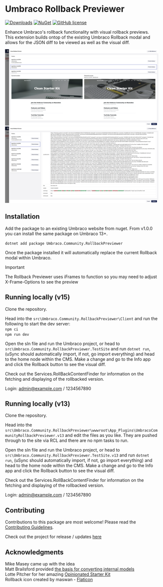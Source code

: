 # Umbraco Rollback Previewer 

[![Downloads](https://img.shields.io/nuget/dt/Umbraco.Community.RollbackPreviewer?color=cc9900)](https://www.nuget.org/packages/Umbraco.Community.RollbackPreviewer/)
[![NuGet](https://img.shields.io/nuget/vpre/Umbraco.Community.RollbackPreviewer?color=0273B3)](https://www.nuget.org/packages/Umbraco.Community.RollbackPreviewer)
[![GitHub license](https://img.shields.io/github/license/Rockerby/Umbraco.Community.RollbackPreviewer?color=8AB803)](../LICENSE)

Enhance Umbraco's rollback functionality with visual rollback previews. This extension builds ontop of the existing Umbraco Rollback modal and allows for the JSON diff to be viewed as well as the visual diff.

<img alt="Visual difference" src="https://github.com/Rockerby/Umbraco.Community.RollbackPreviewer/blob/develop/docs/screenshots/visual_diff.png"> 
<img alt="JSON difference" src="https://github.com/Rockerby/Umbraco.Community.RollbackPreviewer/blob/develop/docs/screenshots/json_diff.png">

## Installation

Add the package to an existing Umbraco website from nuget. From v1.0.0 you can install the same package on Umbraco 13+.

`dotnet add package Umbraco.Community.RollbackPreviewer`

Once the package installed it will automatically replace the current Rollback modal within Umbraco.

> [!IMPORTANT]  
> The Rollback Previewer uses iFrames to function so you may need to adjust X-Frame-Options to see the preview

## Running locally (v15)

Clone the repository.  
  
Head into the `src\Umbraco.Community.RollbackPreviewer\Client` and run the following to start the dev server:  
`npm ci`  
`npm run dev`  

Open the sln file and run the Umbraco project, or head to `src\Umbraco.Community.RollbackPreviewer.TestSite` and run `dotnet run`, (uSync should automatically import, if not, go import everything) and head to the home node within the CMS. Make a change and go to the Info app and click the Rollback button to see the visual diff.  
  
Check out the Services.RollBackContentFinder for information on the fetching and displaying of the rollbacked version.  
  
Login: admin@example.com / 1234567890  

## Running locally (v13)

Clone the repository.  
  
Head into the `src\Umbraco.Community.RollbackPreviewer\wwwroot\App_Plugins\UmbracoCommunityRollbackPreviewer.v13` and edit the files as you like. They are pushed through to the site via RCL and there are no npm tasks to run.

Open the sln file and run the Umbraco project, or head to `src\Umbraco.Community.RollbackPreviewer.TestSite.v13` and run `dotnet run`, (uSync should automatically import, if not, go import everything) and head to the home node within the CMS. Make a change and go to the Info app and click the Rollback button to see the visual diff.  
  
Check out the Services.RollBackContentFinder for information on the fetching and displaying of the rollbacked version.  
  
Login: admin@example.com / 1234567890  
  
## Contributing

Contributions to this package are most welcome! Please read the [Contributing Guidelines](CONTRIBUTING.md).  
  
Check out the project for release / updates [here](https://github.com/users/Rockerby/projects/2/views/1)  

## Acknowledgments

Mike Masey came up with the idea  
Matt Brailsford provided [the basis for converting internal models](https://gist.github.com/mattbrailsford/5f9638d357df59aeac1be8588a06c31e)  
Lotte Pitcher for her amazing [Opinionated Starter Kit](https://github.com/LottePitcher/opinionated-package-starter)  
Rollback icon created by maswan - [Flaticon](https://www.flaticon.com/free-icons/rollback)
